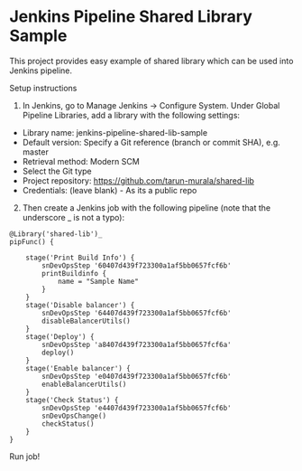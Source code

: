 # Jenkins Pipeline Shared Library Sample

This project provides easy example of shared library which can be used into Jenkins pipeline.

Setup instructions

1. In Jenkins, go to Manage Jenkins → Configure System. Under Global Pipeline Libraries, add a library with the following settings:
  * Library name: jenkins-pipeline-shared-lib-sample
  * Default version: Specify a Git reference (branch or commit SHA), e.g. master
  * Retrieval method: Modern SCM
  * Select the Git type
  * Project repository: https://github.com/tarun-murala/shared-lib
  * Credentials: (leave blank) - As its a public repo

2. Then create a Jenkins job with the following pipeline (note that the underscore _ is not a typo):

```
@Library('shared-lib')_
pipFunc() {

	stage('Print Build Info') {
	    snDevOpsStep '60407d439f723300a1af5bb0657fcf6b'
		printBuildinfo {
			name = "Sample Name"
		}
	}
	stage('Disable balancer') {
	    snDevOpsStep '64407d439f723300a1af5bb0657fcf6b'
		disableBalancerUtils()
	}
	stage('Deploy') {
	    snDevOpsStep 'a8407d439f723300a1af5bb0657fcf6a'
		deploy()
	}
	stage('Enable balancer') {
	    snDevOpsStep 'e0407d439f723300a1af5bb0657fcf6b'
		enableBalancerUtils()
	}
	stage('Check Status') {
	    snDevOpsStep 'e4407d439f723300a1af5bb0657fcf6b'
	    snDevOpsChange()
		checkStatus()
	}
}
```

Run job!
